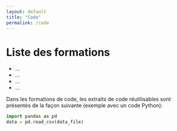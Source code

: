 ```yaml
---
layout: default
title: "Code"
permalink: /code
---
```


# Liste des formations

<ul type="1">
  <li> ... </li>
  <li> ... </li>
  <li> ... </li>
  <li> ... </li>
</ul>

Dans les formations de code, les extraits de code réutilisables sont présentés de la façon suivante (exemple avec un code Python):

```python
import pandas as pd
data = pd.read_csv(data_file)
```